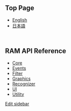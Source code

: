 ## Top Page

- [English]()
- [日本語]()

<br> 

## RAM API Reference

- [Core]()
- [Events]()
- [Filter]()
- [Graphics]()
- [Recognizer]()
- [UI]()
- [Utility]()

[Edit sidebar](https://github.com/YCAMInterlab/RAMDanceToolkit/wiki/_Sidebar/_edit)

